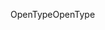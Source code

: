 <span data-ttu-id="46c30-101">OpenType</span><span class="sxs-lookup"><span data-stu-id="46c30-101">OpenType</span></span>